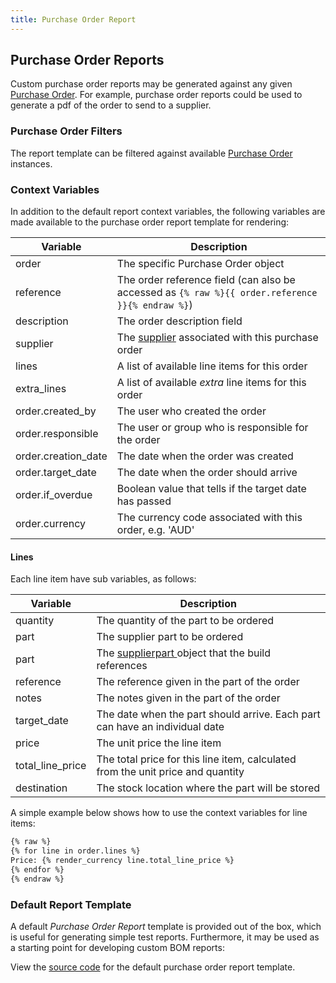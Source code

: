 ```yaml
---
title: Purchase Order Report
---
```


## Purchase Order Reports

Custom purchase order reports may be generated against any given [Purchase Order](../order/purchase_order.md). For example, purchase order reports could be used to generate a pdf of the order to send to a supplier.

### Purchase Order Filters

The report template can be filtered against available [Purchase Order](../order/purchase_order.md) instances.

### Context Variables

In addition to the default report context variables, the following variables are made available to the purchase order report template for rendering:

| Variable | Description |
| --- | --- |
| order | The specific Purchase Order object |
| reference | The order reference field (can also be accessed as `{% raw %}{{ order.reference }}{% endraw %}`) |
| description | The order description field |
| supplier | The [supplier](../order/company.md#suppliers) associated with this purchase order |
| lines | A list of available line items for this order |
| extra_lines | A list of available *extra* line items for this order |
| order.created_by | The user who created the order |
| order.responsible | The user or group who is responsible for the order |
| order.creation_date | The date when the order was created |
| order.target_date | The date when the order should arrive |
| order.if_overdue | Boolean value that tells if the target date has passed |
| order.currency | The currency code associated with this order, e.g. 'AUD' |

#### Lines

Each line item have sub variables, as follows:

| Variable | Description |
| --- | --- |
| quantity | The quantity of the part to be ordered |
| part | The supplier part to be ordered |
| part | The [supplierpart ](./context_variables.md#supplierpart) object that the build references |
| reference | The reference given in the part of the order |
| notes | The notes given in the part of the order |
| target_date | The date when the part should arrive. Each part can have an individual date |
| price | The unit price the line item |
| total_line_price | The total price for this line item, calculated from the unit price and quantity |
| destination | The stock location where the part will be stored |

A simple example below shows how to use the context variables for line items:

```html
{% raw %}
{% for line in order.lines %}
Price: {% render_currency line.total_line_price %}
{% endfor %}
{% endraw %}
```


### Default Report Template

A default *Purchase Order Report* template is provided out of the box, which is useful for generating simple test reports. Furthermore, it may be used as a starting point for developing custom BOM reports:

View the [source code](https://github.com/inventree/InvenTree/blob/master/src/backend/InvenTree/report/templates/report/inventree_po_report_base.html) for the default purchase order report template.
